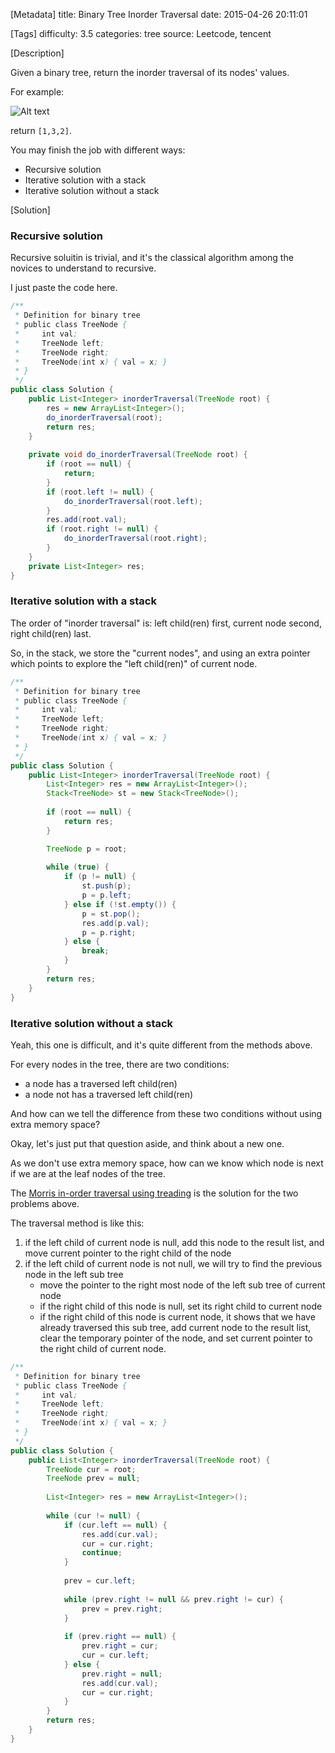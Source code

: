[Metadata]
title: Binary Tree Inorder Traversal 
date:  2015-04-26 20:11:01 

[Tags]
difficulty: 3.5
categories: tree
source: Leetcode, tencent

[Description]

Given a binary tree, return the inorder traversal of its nodes' values.

For example:

![Alt text](data:image,local://1430039359672)

return `[1,3,2]`.

You may finish the job with different ways:

* Recursive solution
* Iterative solution with a stack
* Iterative solution without a stack

[Solution]

### Recursive solution

Recursive soluitin is trivial, and it's the classical algorithm among the novices to understand to recursive.

I just paste the code here.

```java
/**
 * Definition for binary tree
 * public class TreeNode {
 *     int val;
 *     TreeNode left;
 *     TreeNode right;
 *     TreeNode(int x) { val = x; }
 * }
 */
public class Solution {
    public List<Integer> inorderTraversal(TreeNode root) {
        res = new ArrayList<Integer>();
        do_inorderTraversal(root);
        return res;
    }
    
    private void do_inorderTraversal(TreeNode root) {
        if (root == null) {
            return;
        }
        if (root.left != null) {
            do_inorderTraversal(root.left);
        }
        res.add(root.val);
        if (root.right != null) {
            do_inorderTraversal(root.right);
        }
    }
    private List<Integer> res;
}
```

### Iterative solution with a stack

The order of "inorder traversal" is: left child(ren) first, current node second, right child(ren) last.

So, in the stack, we store the "current nodes", and using an extra pointer which points to explore the "left child(ren)" of current node.

```java
/**
 * Definition for binary tree
 * public class TreeNode {
 *     int val;
 *     TreeNode left;
 *     TreeNode right;
 *     TreeNode(int x) { val = x; }
 * }
 */
public class Solution {
    public List<Integer> inorderTraversal(TreeNode root) {
        List<Integer> res = new ArrayList<Integer>();
        Stack<TreeNode> st = new Stack<TreeNode>();
        
        if (root == null) {
            return res;
        }

        TreeNode p = root;
        
        while (true) {
            if (p != null) {
                st.push(p);
                p = p.left;
            } else if (!st.empty()) {
                p = st.pop();
                res.add(p.val);
                p = p.right;
            } else {
                break;
            }
        }
        return res;
    }
}
```

### Iterative solution without a stack

Yeah, this one is difficult, and it's quite different from the methods above. 

For every nodes in the tree, there are two conditions:

* a node has a traversed left child(ren)
* a node not has a traversed left child(ren)

And how can we tell the difference from these two conditions without using extra memory space?

Okay, let's just put that question aside, and think about a new one.

As we don't use extra memory space, how can we know which node is next if we are at the leaf nodes of the tree.

The [Morris in-order traversal using treading][1] is the solution for the two problems above.

The traversal method is like this:

1. if the left child of current node is null, add this node to the result list, and move current pointer to the right child of the node
2. if the left child of current node is not null, we will try to find the previous node in the left sub tree
    * move the pointer to the right most node of the left sub tree of current node
    * if the right child of this node is null, set its right child to current node
    * if the right child of this node is current node, it shows that we have already traversed this sub tree, add current node to the result list, clear the temporary pointer of the node, and set current pointer to the right child of current node.

```java
/**
 * Definition for binary tree
 * public class TreeNode {
 *     int val;
 *     TreeNode left;
 *     TreeNode right;
 *     TreeNode(int x) { val = x; }
 * }
 */
public class Solution {
    public List<Integer> inorderTraversal(TreeNode root) {
        TreeNode cur = root;
        TreeNode prev = null;
        
        List<Integer> res = new ArrayList<Integer>();
        
        while (cur != null) {
            if (cur.left == null) {
                res.add(cur.val);
                cur = cur.right;
                continue;
            }
            
            prev = cur.left;
            
            while (prev.right != null && prev.right != cur) {
                prev = prev.right;
            }
            
            if (prev.right == null) {
                prev.right = cur;
                cur = cur.left;
            } else {
                prev.right = null;
                res.add(cur.val);
                cur = cur.right;
            }
        }
        return res;
    }
}
```

[1]: http://en.wikipedia.org/wiki/Tree_traversal#Morris_in-order_traversal_using_threading
